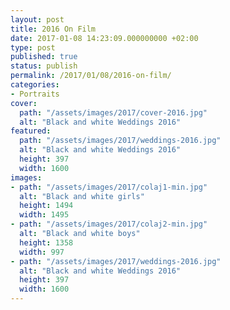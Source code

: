 ```yaml
---
layout: post
title: 2016 On Film
date: 2017-01-08 14:23:09.000000000 +02:00
type: post
published: true
status: publish
permalink: /2017/01/08/2016-on-film/
categories:
- Portraits
cover:
  path: "/assets/images/2017/cover-2016.jpg"
  alt: "Black and white Weddings 2016"
featured:
  path: "/assets/images/2017/weddings-2016.jpg"
  alt: "Black and white Weddings 2016"
  height: 397
  width: 1600
images:
- path: "/assets/images/2017/colaj1-min.jpg"
  alt: "Black and white girls"
  height: 1494
  width: 1495
- path: "/assets/images/2017/colaj2-min.jpg"
  alt: "Black and white boys"
  height: 1358
  width: 997
- path: "/assets/images/2017/weddings-2016.jpg"
  alt: "Black and white Weddings 2016"
  height: 397
  width: 1600
---
```


